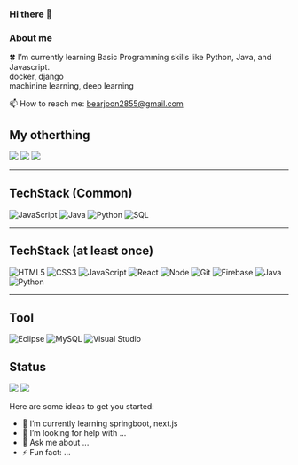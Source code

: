 ### Hi there 👋
### About me

:four_leaf_clover: I’m currently learning Basic Programming skills like Python, Java, and Javascript.<br/>
docker, django<br/>
machinine learning, deep learning<br/>

<!-- Add a links-->
📫 How to reach me: bearjoon2855@gmail.com <br/>


## My otherthing
<a href="https://www.instagram.com/joonivalue/" target="_blank"><img src="https://img.shields.io/badge/-Instagram-%23E4405F?style=for-the-badge&logo=instagram&logoColor=white" target="_blank"></a>
<a href="https://joonivalue.tistory.com/" target="_blank"><img src="https://img.shields.io/badge/-Tstory-%23E4405F?style=for-the-badge&logo=Tstory&logoColor=white" target="_blank"></a>
<a href="https://www.notion.so/JackJack-2f69ebf25aa4417dab8a3edac8cc0394" target="_blank"><img src="https://img.shields.io/badge/-Notion-%23E4405F?style=for-the-badge&logo=Notion&logoColor=white" target="_blank"></a></a>

---

## TechStack (Common)


  ![JavaScript](https://img.shields.io/badge/-JavaScript-%23F7DF1C?style=for-the-badge&logo=javascript&logoColor=000000&labelColor=%23F7DF1C&color=%23FFCE5A)
   ![Java](https://img.shields.io/badge/-java-007396?style=for-the-badge&logo=java&logoColor=white) 
   ![Python](https://img.shields.io/badge/-python-3776AB?style=for-the-badge&logo=python&logoColor=white)
   ![SQL](https://img.shields.io/badge/-sql-3776AB?style=for-the-badge&logo=sql&logoColor=white)
  
---

## TechStack (at least once)


  ![HTML5](https://img.shields.io/badge/-HTML5-F05032?style=for-the-badge&logo=html5&logoColor=ffffff)
  ![CSS3](https://img.shields.io/badge/-CSS3-007ACC?style=for-the-badge&logo=css3)
  ![JavaScript](https://img.shields.io/badge/-JavaScript-%23F7DF1C?style=for-the-badge&logo=javascript&logoColor=000000&labelColor=%23F7DF1C&color=%23FFCE5A)
  ![React](https://img.shields.io/badge/-React-222222?style=for-the-badge&logo=react)
  ![Node](https://img.shields.io/badge/-Nodejs-43853d?style=for-the-badge&logo=Node.js&logoColor=white)
  ![Git](https://img.shields.io/badge/-Git-F05032?style=for-the-badge&logo=git&logoColor=ffffff)
   ![Firebase](https://img.shields.io/badge/-firebase-FFCA28?style=for-the-badge&logo=firebase&logoColor=white)
   ![Java](https://img.shields.io/badge/-java-007396?style=for-the-badge&logo=java&logoColor=white) 
   ![Python](https://img.shields.io/badge/-python-3776AB?style=for-the-badge&logo=python&logoColor=white)


  
 -----
 
##  Tool
  
![Eclipse](https://img.shields.io/badge/-eclipseide-2C2255?style=for-the-badge&logo=eclipseide&logoColor=white)
![MySQL](https://img.shields.io/badge/-mysql-4479A1?style=for-the-badge&logo=mysql&logoColor=white)
![Visual Studio](https://img.shields.io/badge/-visualstudio-5C2D91?style=for-the-badge&logo=visualstudio&logoColor=white)


## Status

  <img src="https://github-readme-stats.vercel.app/api?username=junhyeukkwon&layout=compact&show_icons=true&theme=vue&hide_border=true" />
  <img src="https://github-readme-stats.vercel.app/api/top-langs/?username=junhyeukkwon&layout=compact&theme=vue&hide_border=true" />


Here are some ideas to get you started:

- 🌱 I’m currently learning springboot, next.js
- 🤔 I’m looking for help with ...
- 💬 Ask me about ...
- ⚡ Fun fact: ...

